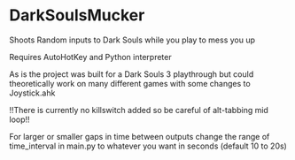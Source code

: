 # DarkSoulsMucker
Shoots Random inputs to Dark Souls while you play to mess you up

Requires AutoHotKey and Python interpreter


As is the project was built for a Dark Souls 3 playthrough but could theoretically work on many different games with some changes to Joystick.ahk

!!There is currently no killswitch added so be careful of alt-tabbing mid loop!!

For larger or smaller gaps in time between outputs change the range of time_interval in main.py to whatever you want in seconds (default 10 to 20s)
